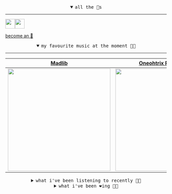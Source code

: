 <details open>

<summary align="center"><samp>all the 🥚s</samp></summary>
<hr />

<a href="https://github.com/pvinis"><img src="https://avatars.githubusercontent.com/u/100233?s=90&v=4" width="30" height="30" /><a href="https://github.com/maxPugh"><img src="https://avatars.githubusercontent.com/u/46350013?s=90&u=52a601eaa2d272b35477d096fe782ebf0a8a1f68&v=4" width="30" height="30" />

<samp><a href="https://github.com/bitttttten/bitttttten/stargazers">become an 🥚</a></samp>

</details>

<details open>

<summary align="center"><samp>my favourite music at the moment 🎵🎶</samp></summary>
<hr />

<!-- toc -->

| [Madlib](https://open.spotify.com/artist/5LhTec3c7dcqBvpLRWbMcf)                                                                                                 | [Oneohtrix Point Never](https://open.spotify.com/artist/2wPDbhaGXCqROrVmwDdCrK)                                                                                  | [Boards of Canada](https://open.spotify.com/artist/2VAvhf61GgLYmC6C8anyX1)                                                                                       | [Aphex Twin](https://open.spotify.com/artist/6kBDZFXuLrZgHnvmPu9NsG)                                                                                             |
| ---------------------------------------------------------------------------------------------------------------------------------------------------------------- | ---------------------------------------------------------------------------------------------------------------------------------------------------------------- | ---------------------------------------------------------------------------------------------------------------------------------------------------------------- | ---------------------------------------------------------------------------------------------------------------------------------------------------------------- |
| [<img src="https://i.scdn.co/image/e73ab683f7db79f808d05538cc4390b4e5d47804" width="320" height="auto">](https://open.spotify.com/artist/5LhTec3c7dcqBvpLRWbMcf) | [<img src="https://i.scdn.co/image/0513eb98de7ee505153e9175f79e3fb59457c9aa" width="320" height="auto">](https://open.spotify.com/artist/2wPDbhaGXCqROrVmwDdCrK) | [<img src="https://i.scdn.co/image/c0b33a8d211600d70dcda3077d6a582da34321b0" width="320" height="auto">](https://open.spotify.com/artist/2VAvhf61GgLYmC6C8anyX1) | [<img src="https://i.scdn.co/image/5630c4ae80c6d8cb16f021fdf5b4fc28c90420ab" width="320" height="auto">](https://open.spotify.com/artist/6kBDZFXuLrZgHnvmPu9NsG) |

<!-- tocstop -->

</details>

<details>

<summary align="center"><samp>what i've been listening to recently 🎵🎶</samp></summary>
<hr />

<!-- toc -->

| [Ocean Man<br />Ween](https://open.spotify.com/track/6M14BiCN00nOsba4JaYsHW)                                                                                    | [Tiny Town<br />The Dead Milkmen](https://open.spotify.com/track/27rXWeCqJ3Sc77yzt27zTH)                                                                        | [You Look Certain (I’m Not So …<br />Mount Kimbie, Andrea Balency](https://open.spotify.com/track/691HbefeRbA751TYr9PCGJ)                                       | [No Thoughts<br />Cloud Nothings](https://open.spotify.com/track/3xSHPferGx9IO7PbyJlm2x)                                                                        |
| --------------------------------------------------------------------------------------------------------------------------------------------------------------- | --------------------------------------------------------------------------------------------------------------------------------------------------------------- | --------------------------------------------------------------------------------------------------------------------------------------------------------------- | --------------------------------------------------------------------------------------------------------------------------------------------------------------- |
| [<img src="https://i.scdn.co/image/36b8e2d7e2e23bf1348fbb7ade83dcea82833e65" width="320" height="auto">](https://open.spotify.com/track/6M14BiCN00nOsba4JaYsHW) | [<img src="https://i.scdn.co/image/8238a1758581380017ec8e4915a09e3086977ec9" width="320" height="auto">](https://open.spotify.com/track/27rXWeCqJ3Sc77yzt27zTH) | [<img src="https://i.scdn.co/image/d784215c4b003f30d5622912584f4d21a1030269" width="320" height="auto">](https://open.spotify.com/track/691HbefeRbA751TYr9PCGJ) | [<img src="https://i.scdn.co/image/bdbe6f3ee84ed7e27d30b0972cd58b52dd19a81d" width="320" height="auto">](https://open.spotify.com/track/3xSHPferGx9IO7PbyJlm2x) |

<!-- tocstop -->

</details>

<details>

<summary align="center"><samp>what i've been ❤️ing 🎵🎶</samp></summary>
<hr />

<!-- toc -->

| [Beginner's Luck<br />Maribou State](https://open.spotify.com/album/70FGsJuLXPQHYdKmEZZFq9)                                                                     | [Midnight In A Perfect World<br />DJ Shadow](https://open.spotify.com/album/4wvqGLk1HThPA0b5lzRK2l)                                                             | [Giving Into Seeing<br />Cloud Nothings](https://open.spotify.com/album/2FEZuC8iOwitugV2BIjysp)                                                                 | [Androgynous<br />The Replacements](https://open.spotify.com/album/4LwFCUyV4wM6SEg84PaLuL)                                                                      |
| --------------------------------------------------------------------------------------------------------------------------------------------------------------- | --------------------------------------------------------------------------------------------------------------------------------------------------------------- | --------------------------------------------------------------------------------------------------------------------------------------------------------------- | --------------------------------------------------------------------------------------------------------------------------------------------------------------- |
| [<img src="https://i.scdn.co/image/ab67616d0000b273dcd9f25a53d29c6026b7c387" width="320" height="auto">](https://open.spotify.com/album/70FGsJuLXPQHYdKmEZZFq9) | [<img src="https://i.scdn.co/image/ab67616d0000b2738ce8e9530b875fb9d01a11d8" width="320" height="auto">](https://open.spotify.com/album/4wvqGLk1HThPA0b5lzRK2l) | [<img src="https://i.scdn.co/image/ab67616d0000b2737b38c9198e73baef252b0f8f" width="320" height="auto">](https://open.spotify.com/album/2FEZuC8iOwitugV2BIjysp) | [<img src="https://i.scdn.co/image/ab67616d0000b273008cfa8fb96ef0befcbc615a" width="320" height="auto">](https://open.spotify.com/album/4LwFCUyV4wM6SEg84PaLuL) |

<!-- tocstop -->

</details>
